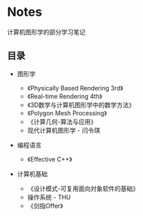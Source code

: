 # Notes

计算机图形学的部分学习笔记


## 目录

- 图形学
  -  《Physically Based Rendering 3rd》
  -  《Real-time Rendering 4th》
  -  《3D数学与计算机图形学中的数学方法》
  -  《Polygon Mesh Processing》
  -  《计算几何-算法与应用》
  -  现代计算机图形学 - 闫令琪

- 编程语言
  -  《Effective C++》

- 计算机基础
  -  《设计模式-可复用面向対象软件的基础》
  -  操作系统 - THU
  -  《剑指Offer》

